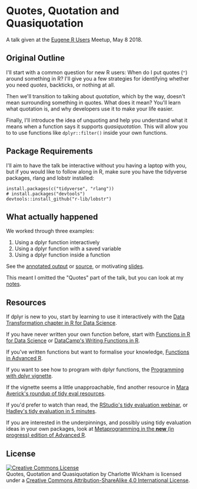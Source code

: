 # Quotes, Quotation and Quasiquotation

A talk given at the [Eugene R Users](https://www.meetup.com/meetup-group-cwPiAlnB/) Meetup, May 8 2018.

## Original Outline

I'll start with a common question for new R users: When do I put quotes (`"`) around something in R? I'll give you a few strategies for identifying whether you need *quotes*, backticks, or nothing at all.  

Then we'll transition to talking about *quotation*, which by the way, doesn't mean surrounding something in quotes.  What does it mean?  You'll learn what quotation is, and why developers use it to make your life easier.

Finally, I'll introduce the idea of unquoting and help you understand what it means when a function says it supports *quasiquotation*. This will allow you to to use functions like `dplyr::filter()` inside your own functions.

## Package Requirements

I'll aim to have the talk be interactive without you having a laptop with you, but if you would like to follow along in R, make sure you have the tidyverse packages, rlang and lobstr installed:

```
install.packages(c("tidyverse", "rlang"))
# install.packages("devtools")
devtools::install_github("r-lib/lobstr")
```

## What actually happened

We worked through three examples:

1. Using a dplyr function interactively
2. Using a dplyr function with a saved variable
3. Using a dplyr function inside a function

See the [annotated output](three-examples-annotated.md) or [source](three-examples-annotated.Rmd), or motivating [slides](three-examples-slides.pdf).

This meant I omitted the "Quotes" part of the talk, but you can look at my [notes](quotes.md).

## Resources

If dplyr is new to you, start by learning to use it interactively with the [Data Transformation chapter in R for Data Science](http://r4ds.had.co.nz/transform.html).

If you have never written your own function before, start with [Functions in R for Data Science](http://r4ds.had.co.nz/functions.html) or [DataCamp's Writing Functions in R](https://www.datacamp.com/courses/writing-functions-in-r).

If you've written functions but want to formalise your knowledge, [Functions in Advanced R](http://adv-r.had.co.nz/Functions.html).

If you want to see how to program with dplyr functions, the [Programming with dplyr vignette](https://dplyr.tidyverse.org/articles/programming.html).

If the vignette seems a little unapproachable, find another resource in [Mara Averick's roundup of tidy eval resources](https://maraaverick.rbind.io/2017/08/tidyeval-resource-roundup/).

If you'd prefer to watch than read, the [RStudio's tidy evaluation webinar](https://www.rstudio.com/resources/webinars/tidy-eval/), or [Hadley's tidy evaluation in 5 minutes](https://www.youtube.com/watch?v=nERXS3ssntw).

If you are interested in the underpinnings, and possibly using tidy evaluation ideas in your own packages, look at [Metaprogramming in the **new** (in progress) edition of Advanced R](https://adv-r.hadley.nz/meta.html).

## License

<a rel="license" href="http://creativecommons.org/licenses/by-sa/4.0/"><img alt="Creative Commons License" style="border-width:0" src="https://i.creativecommons.org/l/by-sa/4.0/88x31.png" /></a><br /><span xmlns:dct="http://purl.org/dc/terms/" property="dct:title">Quotes, Quotation and Quasiquotation</span> by <span xmlns:cc="http://creativecommons.org/ns#" property="cc:attributionName">Charlotte Wickham</span> is licensed under a <a rel="license" href="http://creativecommons.org/licenses/by-sa/4.0/">Creative Commons Attribution-ShareAlike 4.0 International License</a>.
